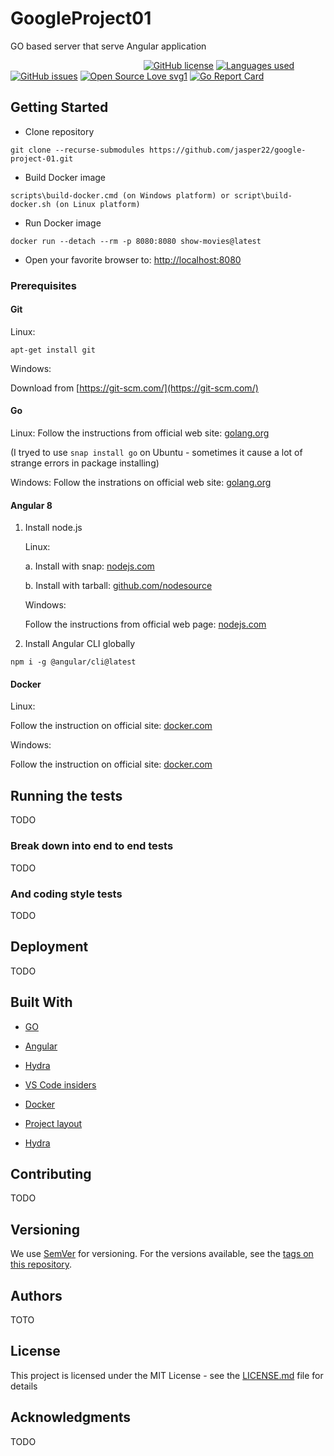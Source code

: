 # GoogleProject01

GO based server that serve Angular application

&nbsp;&nbsp;&nbsp;&nbsp;&nbsp;&nbsp;&nbsp;&nbsp;&nbsp;&nbsp;&nbsp;&nbsp;&nbsp;&nbsp;&nbsp;&nbsp;&nbsp;&nbsp;&nbsp;&nbsp;&nbsp;&nbsp;&nbsp;&nbsp;&nbsp;&nbsp;&nbsp;&nbsp;&nbsp;&nbsp;&nbsp;&nbsp;&nbsp;&nbsp;&nbsp;&nbsp;&nbsp;&nbsp;&nbsp;&nbsp;&nbsp;&nbsp;&nbsp;&nbsp;&nbsp;&nbsp;&nbsp;&nbsp;&nbsp;&nbsp;&nbsp;&nbsp;&nbsp;&nbsp;[![GitHub license](https://img.shields.io/github/license/jasper22/google-project-01?style=plastic)](https://github.com/jasper22/google-project-01/blob/master/LICENSE)
[![Languages used](https://img.shields.io/github/languages/count/jasper22/google-project-01?style=plastic)](https://img.shields.io/github/languages/count/jasper22/google-project-01?style=plastic)
[![GitHub issues](https://img.shields.io/github/issues/Naereen/StrapDown.js.svg)](https://github.com/jasper22/google-project-01/issues/)
[![Open Source Love svg1](https://badges.frapsoft.com/os/v1/open-source.svg?v=103)](https://github.com/jasper22/google-project-01/)
[![Go Report Card](https://goreportcard.com/badge/github.com/jasper22/google-project-01)](https://goreportcard.com/report/github.com/jasper22/google-project-01)

## Getting Started
   
   * Clone repository

   ``` 
   git clone --recurse-submodules https://github.com/jasper22/google-project-01.git
   ```

   * Build Docker image

   ```
   scripts\build-docker.cmd (on Windows platform) or script\build-docker.sh (on Linux platform)
   ```

   * Run Docker image

   ```
   docker run --detach --rm -p 8080:8080 show-movies@latest
   ```

   * Open your favorite browser to: [http://localhost:8080](http://localhost:8080)

### Prerequisites

#### Git

   Linux:
   ```
   apt-get install git
   ```
   
   Windows:

   Download from [https://git-scm.com/](https://git-scm.com/)


#### Go

   Linux:
   Follow the instructions from official web site: [golang.org](https://golang.org/doc/install#tarball)
   
   (I tryed to use `snap install go` on Ubuntu - sometimes it cause a lot of strange errors in package installing)

   Windows:
   Follow the instrations on official web site: [golang.org](https://golang.org/doc/install#windows)

#### Angular 8

   1. Install node.js

        Linux: 

        a. Install with snap: [nodejs.com](https://nodejs.org/en/download/package-manager/#debian-and-ubuntu-based-linux-distributions-enterprise-linux-fedora-and-snap-packages)
    
        b. Install with tarball: [github.com/nodesource](https://github.com/nodesource/distributions/blob/master/README.md)

       Windows:

       Follow the instructions from official web page: [nodejs.com](https://nodejs.org/en/download/package-manager/#windows) 


   2. Install Angular CLI globally

   ```
   npm i -g @angular/cli@latest
   ```

#### Docker

   Linux:

   Follow the instruction on official site: [docker.com](https://docs.docker.com/v17.09/engine/installation/linux/docker-ce/ubuntu/)

   Windows:

   Follow the instruction on official site: [docker.com](https://hub.docker.com/?overlay=onboarding)

## Running the tests

TODO

### Break down into end to end tests

TODO

### And coding style tests

TODO

## Deployment

TODO

## Built With

* [GO](https://golang.org/)
* [Angular](https://angular.io/)
* [Hydra](https://github.com/ory/hydra)
* [VS Code insiders](https://github.com/microsoft/vscode)

* [Docker](http://docker.com)
* [Project layout](https://github.com/golang-standards/project-layout)
* [Hydra](https://github.com/ory/hydra)

## Contributing

TODO

## Versioning

We use [SemVer](http://semver.org/) for versioning. For the versions available, see the [tags on this repository](https://github.com/jasper22/google-project-01/tags). 

## Authors

TOTO

## License

This project is licensed under the MIT License - see the [LICENSE.md](LICENSE.md) file for details

## Acknowledgments

TODO

